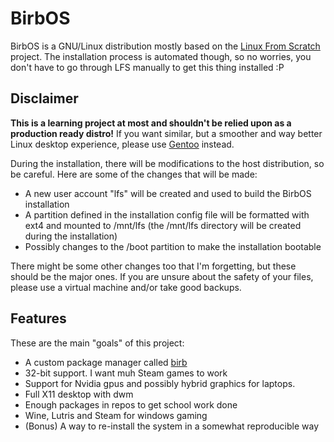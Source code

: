 # BirbOS
BirbOS is a GNU/Linux distribution mostly based on the [Linux From Scratch](https://www.linuxfromscratch.org/) project. The installation process is automated though, so no worries, you don't have to go through LFS manually to get this thing installed :P

## Disclaimer
**This is a learning project at most and shouldn't be relied upon as a production ready distro!** If you want similar, but a smoother and way better Linux desktop experience, please use [Gentoo](https://www.gentoo.org/) instead.

During the installation, there will be modifications to the host distribution, so be careful. Here are some of the changes that will be made:
- A new user account "lfs" will be created and used to build the BirbOS installation
- A partition defined in the installation config file will be formatted with ext4 and mounted to /mnt/lfs (the /mnt/lfs directory will be created during the installation)
- Possibly changes to the /boot partition to make the installation bootable

There might be some other changes too that I'm forgetting, but these should be the major ones. If you are unsure about the safety of your files, please use a virtual machine and/or take good backups.

## Features
These are the main "goals" of this project:
- A custom package manager called [birb](https://github.com/Toasterbirb/birb)
- 32-bit support. I want muh Steam games to work
- Support for Nvidia gpus and possibly hybrid graphics for laptops.
- Full X11 desktop with dwm
- Enough packages in repos to get school work done
- Wine, Lutris and Steam for windows gaming
- (Bonus) A way to re-install the system in a somewhat reproducible way
